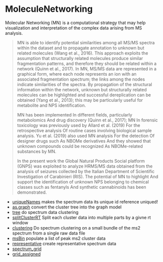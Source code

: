 ﻿# MoleculeNetworking

Molecular Networking (MN) is a computational strategy that may help visualization and interpretation of the complex data arising from MS analysis.
> MN is able to identify potential similarities among all MS/MS spectra within 
>  the dataset and to propagate annotation to unknown but related molecules 
>  (Wang et al., 2016). This approach exploits the assumption that structurally
>  related molecules produce similar fragmentation patterns, and therefore they 
>  should be related within a network (Quinn et al., 2017). In MN, MS/MS data 
>  are represented in a graphical form, where each node represents an ion with 
>  an associated fragmentation spectrum; the links among the nodes indicate 
>  similarities of the spectra. By propagation of the structural information within
>  the network, unknown but structurally related molecules can be highlighted
>  and successful dereplication can be obtained (Yang et al., 2013); this may
>  be particularly useful for metabolite and NPS identification.
>  
>  MN has been implemented In different fields, particularly metabolomics And 
>  drug discovery (Quinn et al., 2017); MN In forensic toxicology was previously
>  used by Allard et al. (2019) For the retrospective analysis Of routine 
>  cases involving biological sample analysis. Yu et al. (2019) also used MN 
>  analysis For the detection Of designer drugs such As NBOMe derivatives And 
>  they showed that unknown compounds could be recognized As NBOMe-related 
>  substances by MN.
>  
>  In the present work the Global Natural Products Social platform (GNPS) was 
>  exploited to analyze HRMS/MS data obtained from the analysis of seizures 
>  collected by the Italian Department of Scientific Investigation of Carabinieri 
>  (RIS). The potential of MN to highlight And support the identification of
>  unknown NPS belonging to chemical classes such as fentanyls And synthetic
>  cannabinoids has been demonstrated.

+ [uniqueNames](MoleculeNetworking/uniqueNames.1) makes the spectrum data its unique id reference uniqued!
+ [as.graph](MoleculeNetworking/as.graph.1) convert the cluster tree into the graph model
+ [tree](MoleculeNetworking/tree.1) do spectrum data clustering
+ [splitClusterRT](MoleculeNetworking/splitClusterRT.1) Split each cluster data into multiple parts by a givne rt window
+ [clustering](MoleculeNetworking/clustering.1) Do spectrum clustering on a small bundle of the ms2 spectrum from a single raw data file
+ [msBin](MoleculeNetworking/msBin.1) populate a list of peak ms2 cluster data
+ [representative](MoleculeNetworking/representative.1) create representative spectrum data
+ [spectrum_grid](MoleculeNetworking/spectrum_grid.1) 
+ [grid_assigned](MoleculeNetworking/grid_assigned.1) 
